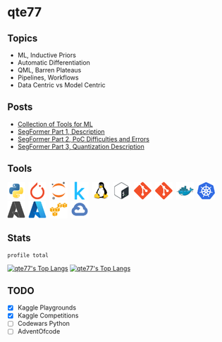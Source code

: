 <!-- markdownlint-disable-file MD033 - Inline HTML -->
<!-- https://github.com/DavidAnson/markdownlint/blob/v0.25.1/doc/Rules.md#md033 -->

# qte77

## Topics

- ML, Inductive Priors
- Automatic Differentiation
- QML, Barren Plateaus
- Pipelines, Workflows
- Data Centric vs Model Centric

## Posts

<!-- BLOG-POST-LIST:START -->
- [Collection of Tools for ML](https://qte77.github.io/ML-Tooling/)
- [SegFormer Part 1, Description](https://qte77.github.io/SegFormer-Part1-Description/)
- [SegFormer Part 2, PoC Difficulties and Errors](https://qte77.github.io/SegFormer-Part2-PoC-Difficulties/)
- [SegFormer Part 3, Quantization Description](https://qte77.github.io/SegFormer-Part3-Quantization-Description/)
<!-- BLOG-POST-LIST:END -->

## Tools

<div style="align: left;">
  <img src="https://github.com/devicons/devicon/blob/master/icons/python/python-original.svg" title="Python" alt="Python" width="40" height="40"/>&nbsp;
  <img src="https://github.com/devicons/devicon/blob/master/icons/pytorch/pytorch-original.svg" title="Pytorch" alt="Pytorch" width="40" height="40"/>&nbsp;
  <img src="https://github.com/devicons/devicon/blob/master/icons/jupyter/jupyter-original.svg" title="Jupyter" alt="Jupyter" width="40" height="40"/>&nbsp;
  <img src="https://github.com/devicons/devicon/blob/master/icons/kaggle/kaggle-original.svg" title="Kaggle" alt="Kaggle" width="40" height="40"/>&nbsp;
  <img src="https://github.com/devicons/devicon/blob/master/icons/linux/linux-original.svg" title="Linux" alt="Linux" width="40" height="40"/>&nbsp;
  <img src="https://github.com/devicons/devicon/blob/master/icons/bash/bash-original.svg" title="Bash" alt="Bash" width="40" height="40"/>&nbsp;  
  <img src="https://github.com/devicons/devicon/blob/master/icons/git/git-original.svg#gh-light-mode-only" title="Git" alt="Git" width="40" height="40"/>&nbsp;
  <img src="https://github.com/devicons/devicon/blob/master/icons/git/git-plain.svg#gh-dark-mode-only" title="Git" alt="Git" width="40" height="40"/>&nbsp;
  <img src="https://github.com/devicons/devicon/blob/master/icons/docker/docker-original.svg" title="Docker" alt="Docker" width="40" height="40"/>&nbsp;
  <img src="https://github.com/devicons/devicon/blob/master/icons/kubernetes/kubernetes-plain.svg" title="Kubernetes" alt="Kubernetes" width="40" height="40"/>&nbsp;  
  <img src="https://github.com/devicons/devicon/blob/master/icons/azure/azure-plain.svg#gh-light-mode-only" title="Azure" alt="Azure" width="40" height="40"/>&nbsp;
  <img src="https://github.com/devicons/devicon/blob/master/icons/azure/azure-original.svg#gh-dark-mode-only" title="Azure" alt="Azure" width="40" height="40"/>&nbsp;
  <img src="https://github.com/devicons/devicon/blob/master/icons/amazonwebservices/amazonwebservices-original.svg" title="AWS" alt="AWS" width="40" height="40"/>&nbsp;
  <img src="https://github.com/devicons/devicon/blob/master/icons/googlecloud/googlecloud-plain.svg" title="Google Cloud" alt="Google Cloud" width="40" height="40"/>&nbsp;
 </div>

## Stats

<!--
[![wakatime stats](https://github-readme-stats.vercel.app/api/wakatime?username=qte77)](https://github.com/anuraghazra/github-readme-stats)
[![GitHub Streak](http://github-readme-streak-stats.herokuapp.com?user=qte77&theme=dark&background=000000)](https://git.io/streak-stats)
https://github.com/anuraghazra/github-readme-stats/blob/master/themes/README.md
https://github.com/athul/waka-readme
-->

`profile total`

[<img src="https://github-readme-stats.vercel.app/api/top-langs/?username=qte77&theme=default&line_height=27&layout=compact" alt="qte77's Top Langs" />](./#gh-light-mode-only)
[<img src="https://github-readme-stats.vercel.app/api/top-langs/?username=qte77&theme=github_dark&line_height=27&layout=compact" alt="qte77's Top Langs" />](./#gh-dark-mode-only)

<!-- light mode -->
<!--
[<img src="https://wakatime.com/share/@2955a10c-2c10-4666-a24d-1313cab9be94/e2ecd6b7-e9a6-41e6-962d-752f68603418.svg" alt="qte77's wakatime languages" width="45%" height="45%" />](./#gh-light-mode-only)
[<img src="https://github-readme-stats.vercel.app/api?username=qte77&show_icons=true&line_height=21&theme=default" alt="qte77's Github Activity" />](./#gh-light-mode-only)
[<img src="https://wakatime.com/share/@2955a10c-2c10-4666-a24d-1313cab9be94/c8eacc2b-cc27-4e65-ac0c-b0b45c1824ab.svg" alt="qte77's wakatime" width="50%" height="50%" />](./#gh-light-mode-only)
-->
<!-- dark mode -->
<!-- 
[<img src="https://wakatime.com/share/@2955a10c-2c10-4666-a24d-1313cab9be94/d2495005-a4af-4df0-a240-97a37c8c52cd.svg" alt="qte77's Github Activity" alt="qte77's wakatime" width="45%" height="45%" />](./#gh-dark-mode-only)
[<img src="https://github-readme-stats.vercel.app/api?username=qte77&show_icons=true&line_height=21&theme=github_dark" alt="qte77's Github Activity" />](./#gh-dark-mode-only)
[<img src="https://wakatime.com/share/@2955a10c-2c10-4666-a24d-1313cab9be94/99acefaa-aa24-4429-aa92-13bb19cdffab.svg" alt="qte77's Github Activity" alt="qte77's wakatime" width="50%" height="50%" />](./#gh-dark-mode-only)
-->
<!-- 
CodersRanks try later for data to be provided
https://docs.codersrank.io/widgets/skills-chart-widget
-->
<!-- <img src="https://cr-skills-chart-widget.azurewebsites.net/api/api?username=qte77&skills=python,jupyter,shell,batchfile,makefile,markdown,html,json,yaml&show-other-skills=true" alt="qte77's CodersRank.io Skills Chart Widget" width="55%" height="55%" /> -->

## TODO

- [x] Kaggle Playgrounds
- [x] Kaggle Competitions
- [ ] Codewars Python
- [ ] AdventOfcode
